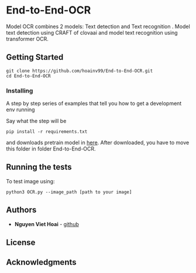# End-to-End-OCR

Model OCR combines 2 models: Text detection and Text recognition . Model text detection using CRAFT of clovaai and model text recognition using transformer OCR.

## Getting Started

```
git clone https://github.com/hoainv99/End-to-End-OCR.git
cd End-to-End-OCR
```


### Installing

A step by step series of examples that tell you how to get a development env running

Say what the step will be

```
pip install -r requirements.txt
```
and downloads pretrain model in [here](https://drive.google.com/drive/folders/1BUQRCzSF03eIu97dYJhrtTx2H3hG73uo?usp=sharing).
After downloaded, you have to move this folder in folder End-to-End-OCR.


## Running the tests

To test image using:

```
python3 OCR.py --image_path [path to your image]

```

## Authors

* **Nguyen Viet Hoai** - [github](https://github.com/hoainv99)


## License

## Acknowledgments

